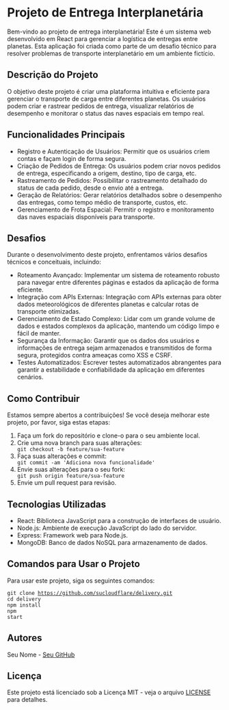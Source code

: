 <h1>Projeto de Entrega Interplanetária</h1>

<p>Bem-vindo ao projeto de entrega interplanetária! Este é um sistema web desenvolvido em React para gerenciar a logística de entregas entre planetas. Esta aplicação foi criada como parte de um desafio técnico para resolver problemas de transporte interplanetário em um ambiente fictício.</p>

<h2>Descrição do Projeto</h2>

<p>O objetivo deste projeto é criar uma plataforma intuitiva e eficiente para gerenciar o transporte de carga entre diferentes planetas. Os usuários podem criar e rastrear pedidos de entrega, visualizar relatórios de desempenho e monitorar o status das naves espaciais em tempo real.</p>

<h2>Funcionalidades Principais</h2>

<ul>
    <li>Registro e Autenticação de Usuários: Permitir que os usuários criem contas e façam login de forma segura.</li>
    <li>Criação de Pedidos de Entrega: Os usuários podem criar novos pedidos de entrega, especificando a origem, destino, tipo de carga, etc.</li>
    <li>Rastreamento de Pedidos: Possibilitar o rastreamento detalhado do status de cada pedido, desde o envio até a entrega.</li>
    <li>Geração de Relatórios: Gerar relatórios detalhados sobre o desempenho das entregas, como tempo médio de transporte, custos, etc.</li>
    <li>Gerenciamento de Frota Espacial: Permitir o registro e monitoramento das naves espaciais disponíveis para transporte.</li>
</ul>

<h2>Desafios</h2>

<p>Durante o desenvolvimento deste projeto, enfrentamos vários desafios técnicos e conceituais, incluindo:</p>

<ul>
    <li>Roteamento Avançado: Implementar um sistema de roteamento robusto para navegar entre diferentes páginas e estados da aplicação de forma eficiente.</li>
    <li>Integração com APIs Externas: Integração com APIs externas para obter dados meteorológicos de diferentes planetas e calcular rotas de transporte otimizadas.</li>
    <li>Gerenciamento de Estado Complexo: Lidar com um grande volume de dados e estados complexos da aplicação, mantendo um código limpo e fácil de manter.</li>
    <li>Segurança da Informação: Garantir que os dados dos usuários e informações de entrega sejam armazenados e transmitidos de forma segura, protegidos contra ameaças como XSS e CSRF.</li>
    <li>Testes Automatizados: Escrever testes automatizados abrangentes para garantir a estabilidade e confiabilidade da aplicação em diferentes cenários.</li>
</ul>

<h2>Como Contribuir</h2>

<p>Estamos sempre abertos a contribuições! Se você deseja melhorar este projeto, por favor, siga estas etapas:</p>

<ol>
    <li>Faça um fork do repositório e clone-o para o seu ambiente local.</li>
    <li>Crie uma nova branch para suas alterações:</li>
    <code>git checkout -b feature/sua-feature</code>
    <li>Faça suas alterações e commit:</li>
    <code>git commit -am 'Adiciona nova funcionalidade'</code>
    <li>Envie suas alterações para o seu fork:</li>
    <code>git push origin feature/sua-feature</code>
    <li>Envie um pull request para revisão.</li>
</ol>

<h2>Tecnologias Utilizadas</h2>

<ul>
    <li>React: Biblioteca JavaScript para a construção de interfaces de usuário.</li>
    <li>Node.js: Ambiente de execução JavaScript do lado do servidor.</li>
    <li>Express: Framework web para Node.js.</li>
    <li>MongoDB: Banco de dados NoSQL para armazenamento de dados.</li>
</ul>

<h2>Comandos para Usar o Projeto</h2>

<p>Para usar este projeto, siga os seguintes comandos:</p>

<code>git clone https://github.com/sucloudflare/delivery.git</code><br>
<code>cd delivery</code><br>
<code>npm install</code><br>
<code>npm start</code>

<h2>Autores</h2>

<p>Seu Nome - <a href="https://github.com/sucloudflare">Seu GitHub</a></p>

<h2>Licença</h2>

<p>Este projeto está licenciado sob a Licença MIT - veja o arquivo <a href="LICENSE">LICENSE</a> para detalhes.</p>

